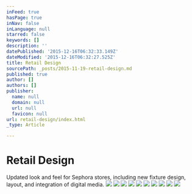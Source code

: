 ```yaml
---
inFeed: true
hasPage: true
inNav: false
inLanguage: null
starred: false
keywords: []
description: ''
datePublished: '2015-12-16T06:32:33.149Z'
dateModified: '2015-12-16T06:32:27.525Z'
title: Retail Design
sourcePath: _posts/2015-11-19-retail-design.md
published: true
author: []
authors: []
publisher:
  name: null
  domain: null
  url: null
  favicon: null
url: retail-design/index.html
_type: Article

---
```

# Retail Design

Updated look and feel for Sephora stores, including new fixture design, layout, and integration of digital media.
![](https://the-grid-user-content.s3-us-west-2.amazonaws.com/41c48095-d79b-4bee-8060-4f63a34b738e.png)
![](https://the-grid-user-content.s3-us-west-2.amazonaws.com/a5add043-0317-4705-a5b7-452179b70a59.jpg)
![](https://the-grid-user-content.s3-us-west-2.amazonaws.com/b25ef310-b78b-415e-9db3-4eb647386287.jpg)
![](https://the-grid-user-content.s3-us-west-2.amazonaws.com/a3edf5a0-595c-41da-8a1b-7e5ebae38d17.jpg)
![](https://the-grid-user-content.s3-us-west-2.amazonaws.com/5e48460b-ed93-490c-a19e-3e2cd39d914c.jpg)
![](https://the-grid-user-content.s3-us-west-2.amazonaws.com/058122a5-06e9-4adc-960f-afb1a744731e.jpg)
![](https://the-grid-user-content.s3-us-west-2.amazonaws.com/664a9901-7c3b-4bae-9a30-54344410caf2.jpg)
![](https://the-grid-user-content.s3-us-west-2.amazonaws.com/f52c1cbc-1b4e-415d-87eb-53854d749598.jpg)
![](https://the-grid-user-content.s3-us-west-2.amazonaws.com/28218af9-c2b5-4ee3-be26-ea8f5bde8417.jpg)
![](https://the-grid-user-content.s3-us-west-2.amazonaws.com/76cf9321-6a57-49c5-877b-e24ae39694c4.jpg)